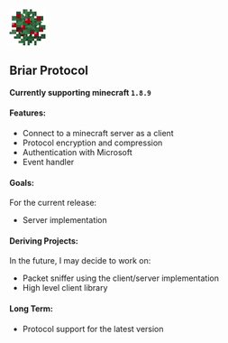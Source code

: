 <div align="left">
  <img src="assets/berries.png" alt="Briar logo" width="64" height="64">
</div>

## Briar Protocol

**Currently supporting minecraft `1.8.9`**

#### Features:

- Connect to a minecraft server as a client
- Protocol encryption and compression
- Authentication with Microsoft
- Event handler

#### Goals:

For the current release:

- Server implementation

#### Deriving Projects:

In the future, I may decide to work on:

- Packet sniffer using the client/server implementation
- High level client library

#### Long Term:

- Protocol support for the latest version
